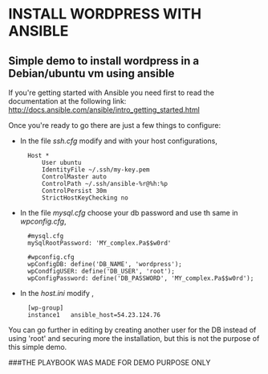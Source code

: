 # INSTALL WORDPRESS WITH ANSIBLE
## Simple demo to install wordpress in a Debian/ubuntu vm using ansible

If you're getting started with Ansible you need first to read the documentation at the following link: 
http://docs.ansible.com/ansible/intro_getting_started.html

Once you're ready to go there are just a few things to configure:

- In the file *ssh.cfg* modify <SERVER USER> and <PATH TO KEY FILE> with your host configurations,

        Host *
            User ubuntu
            IdentityFile ~/.ssh/my-key.pem
            ControlMaster auto
            ControlPath ~/.ssh/ansible-%r@%h:%p
            ControlPersist 30m
            StrictHostKeyChecking no
      
- In the file *mysql.cfg* choose your db password and use th same in *wpconfig.cfg*, 

        #mysql.cfg
        mySqlRootPassword: 'MY_complex.Pa$$w0rd'
    
        #wpconfig.cfg
        wpConfigDB: define('DB_NAME', 'wordpress');
        wpCondfigUSER: define('DB_USER', 'root');
        wpConfigPassword: define('DB_PASSWORD', 'MY_complex.Pa$$w0rd');
    
- In the *host.ini* modify <YOU HOST IP>,

        [wp-group]
        instance1   ansible_host=54.23.124.76
    
You can go further in editing by creating another user for the DB instead of using 'root' and securing more the installation, 
but this is not the purpose of this simple demo.

###THE PLAYBOOK WAS MADE FOR DEMO PURPOSE ONLY